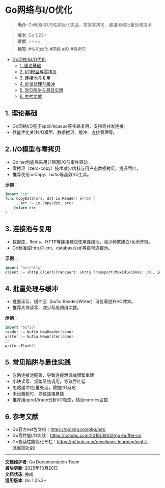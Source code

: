 ﻿# Go网络与I/O优化

> **简介**: Go网络与I/O性能优化实战，掌握零拷贝、连接池和批量处理技术

> **版本**: Go 1.23+  
> **难度**: ⭐⭐⭐⭐  
> **标签**: #性能优化 #网络 #IO #零拷贝

<!-- TOC START -->
- [Go网络与I/O优化](#go网络与io优化)
  - [1. 理论基础](#1-理论基础)
  - [2. I/O模型与零拷贝](#2-io模型与零拷贝)
  - [3. 连接池与复用](#3-连接池与复用)
  - [4. 批量处理与缓冲](#4-批量处理与缓冲)
  - [5. 常见陷阱与最佳实践](#5-常见陷阱与最佳实践)
  - [6. 参考文献](#6-参考文献)
<!-- TOC END -->

## 1. 理论基础

- Go网络I/O基于epoll/kqueue等多路复用，支持高并发连接。
- 性能优化关注I/O模型、数据拷贝、缓冲、连接管理等。

## 2. I/O模型与零拷贝

- Go net包底层采用非阻塞I/O与事件驱动。
- 零拷贝（zero-copy）技术减少内核与用户态数据拷贝，提升吞吐。
- 推荐使用io.Copy、bufio等高效I/O工具。

**示例：**

```go
import "io"
func CopyData(src, dst io.Reader) error {
    _, err := io.Copy(dst, src)
    return err
}

```

## 3. 连接池与复用

- 数据库、Redis、HTTP等连接建议使用连接池，减少频繁建立/关闭开销。
- Go标准库http.Client、database/sql等自带连接池。

**示例：**

```go
import "net/http"
client := &http.Client{Transport: &http.Transport{MaxIdleConns: 100, IdleConnTimeout: 90 * time.Second}}

```

## 4. 批量处理与缓冲

- 批量读写、缓冲区（bufio.Reader/Writer）可显著提升I/O效率。
- 推荐大块读写、减少系统调用次数。

**示例：**

```go
import "bufio"
reader := bufio.NewReader(conn)
writer := bufio.NewWriter(conn)
// ...
writer.Flush()

```

## 5. 常见陷阱与最佳实践

- 忽略连接池配置，导致连接泄漏或频繁重建
- 小块读写、频繁系统调用，导致吞吐低
- 忽略缓冲/批量处理，增加I/O延迟
- 未设置超时，导致连接悬挂
- 推荐用pprof/trace分析I/O瓶颈，结合metrics监控

## 6. 参考文献

- Go官方net包文档：<https://golang.org/pkg/net/>
- Go高性能I/O实践：<https://colobu.com/2018/09/02/go-buffer-io/>
- Go夜读性能优化专栏：<https://github.com/developer-learning/night-reading-go>

---

**文档维护者**: Go Documentation Team  
**最后更新**: 2025年10月20日  
**文档状态**: 完成  
**适用版本**: Go 1.25.3+
